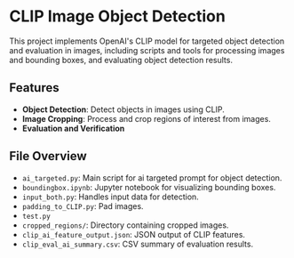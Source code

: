 # CLIP Image Object Detection

This project implements OpenAI's CLIP model for targeted object detection and evaluation in images, including scripts and tools for processing images and bounding boxes, and evaluating object detection results.

## Features

- **Object Detection**: Detect objects in images using CLIP.
- **Image Cropping**: Process and crop regions of interest from images.
- **Evaluation and Verification**

## File Overview

- `ai_targeted.py`: Main script for ai targeted prompt for object detection.
- `boundingbox.ipynb`: Jupyter notebook for visualizing bounding boxes.
- `input_both.py`: Handles input data for detection.
- `padding_to_CLIP.py`: Pad images.
- `test.py`
- `cropped_regions/`: Directory containing cropped images.
- `clip_ai_feature_output.json`: JSON output of CLIP features.
- `clip_eval_ai_summary.csv`: CSV summary of evaluation results.
